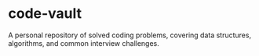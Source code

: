 # code-vault
A personal repository of solved coding problems, covering data structures, algorithms, and common interview challenges.
